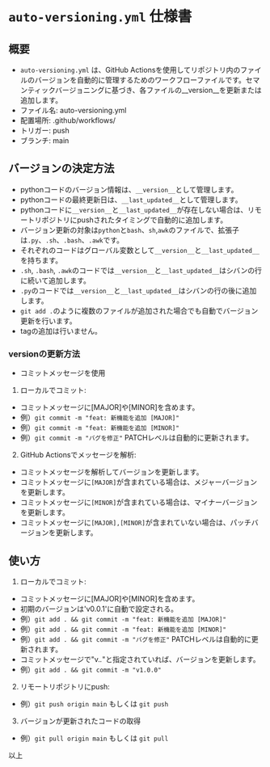 # `auto-versioning.yml` 仕様書

## 概要
- `auto-versioning.yml` は、GitHub Actionsを使用してリポジトリ内のファイルのバージョンを自動的に管理するためのワークフローファイルです。セマンティックバージョニングに基づき、各ファイルの__version__を更新または追加します。
- ファイル名: auto-versioning.yml
- 配置場所: .github/workflows/
- トリガー: push
- ブランチ: main

## バージョンの決定方法
- pythonコードのバージョン情報は、`__version__`として管理します。
- pythonコードの最終更新日は、`__last_updated__`として管理します。
- pythonコードに`__version__`と`__last_updated__`が存在しない場合は、リモートリポジトリにpushされたタイミングで自動的に追加します。
- バージョン更新の対象は`python`と`bash`、`sh`,`awk`のファイルで、拡張子は`.py`、`.sh`、`.bash`、`.awk`です。
- それぞれのコードはグローバル変数として`__version__`と`__last_updated__`を持ちます。
- `.sh`, `.bash`, `.awk`のコードでは`__version__`と`__last_updated__`はシバンの行に続いて追加します。
- `.py`のコードでは`__version__`と`__last_updated__`はシバンの行の後に追加します。
- `git add .`のように複数のファイルが追加された場合でも自動でバージョン更新を行います。
- tagの追加は行いません。

### versionの更新方法
- コミットメッセージを使用
1. ローカルでコミット:
  - コミットメッセージに[MAJOR]や[MINOR]を含めます。
  - 例）`git commit -m "feat: 新機能を追加 [MAJOR]"`
  - 例）`git commit -m "feat: 新機能を追加 [MINOR]"`
  - 例）`git commit -m "バグを修正"` PATCHレベルは自動的に更新されます。

2. GitHub Actionsでメッセージを解析:
  - コミットメッセージを解析してバージョンを更新します。
  - コミットメッセージに`[MAJOR]`が含まれている場合は、メジャーバージョンを更新します。
  - コミットメッセージに`[MINOR]`が含まれている場合は、マイナーバージョンを更新します。
  - コミットメッセージに`[MAJOR],[MINOR]`が含まれていない場合は、パッチバージョンを更新します。

## 使い方
1. ローカルでコミット:
  - コミットメッセージに[MAJOR]や[MINOR]を含めます。
  - 初期のバージョンは'v0.0.1'に自動で設定される。
  - 例）`git add . && git commit -m "feat: 新機能を追加 [MAJOR]"`
  - 例）`git add . && git commit -m "feat: 新機能を追加 [MINOR]"`
  - 例）`git add . && git commit -m "バグを修正"` PATCHレベルは自動的に更新されます。
  - コミットメッセージで"v.*.*"と指定されていれば、バージョンを更新します。
  - 例）`git add . && git commit -m "v1.0.0"`

2. リモートリポジトリにpush:
  - 例）`git push origin main` もしくは `git push`

3. バージョンが更新されたコードの取得
  - 例）`git pull origin main` もしくは `git pull`

以上

